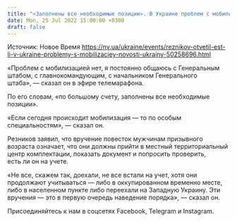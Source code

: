```yaml
---
title: "«Заполнены все необходимые позиции». В Украине проблем с мобилизацией нет — Резников"
date: Mon, 25 Jul 2022 15:00:00 +0300
draft: false
---
```

Источник: Новое Время https://nv.ua/ukraine/events/reznikov-otvetil-est-li-v-ukraine-problemy-s-mobilizaciey-novosti-ukrainy-50258696.html


«Проблем с мобилизацией нет, я постоянно общаюсь с Генеральным штабом, с главнокомандующим, с начальником Генерального штаба», — сказал он в эфире телемарафона.

По его словам, «по большому счету, заполнены все необходимые позиции».

«Если сегодня происходит мобилизация — то по особым специальностям», — сказал он.

Резников заявил, что вручение повесток мужчинам призывного возраста означает, что они должны прийти в местный территориальный центр комплектации, показать документ и попросить проверить, есть ли он на учете.

«Не все, скажем так, доехали, не все встали на учет, хотя они продолжают учитываться — либо в оккупированном временно месте, либо в населенном пункте либо переехали на Западную Украину. Эти вручения — это в первую очередь наведение порядка», — сказал он.

Присоединяйтесь к нам в соцсетях Facebook, Telegram и Instagram.
